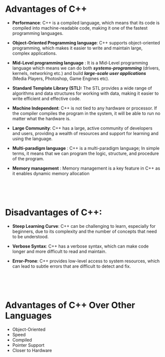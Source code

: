 # Advantages of C++

- <b>Performance</b>: C++ is a compiled language, which means that its code is compiled into machine-readable code, making it one of the fastest programming languages.

- <b>Object-Oriented Programming language</b>: C++ supports object-oriented programming, which makes it easier to write and maintain large, complex applications.

- <b>Mid-Level programming language</b> : It is a Mid-Level programming language which means we can do both **_systems-programming_** (drivers, kernels, networking etc.) and build **_large-scale user applications_** (Media Players, Photoshop, Game Engines etc).

- <b>Standard Template Library (STL):</b> The STL provides a wide range of algorithms and data structures for working with data, making it easier to write efficient and effective code.

- <b>Machine Independent</b>: C++ is not tied to any hardware or processor. If the compiler compiles the program in the system, it will be able to run no matter what the hardware is.

- <b>Large Community</b>: C++ has a large, active community of developers and users, providing a wealth of resources and support for learning and using the language.

- <b>Multi-paradigm language</b> : C++ is a multi-paradigm language; In simple terms, it means that we can program the logic, structure, and procedure of the program.

- <b>Memory management</b> : Memory management is a key feature in C++ as it enables dynamic memory allocation

&nbsp;

&nbsp;

# Disadvantages of C++:

- <b>Steep Learning Curve</b>: C++ can be challenging to learn, especially for beginners, due to its complexity and the number of concepts that need to be understood.

- <b>Verbose Syntax</b>: C++ has a verbose syntax, which can make code longer and more difficult to read and maintain.

- <b>Error-Prone</b>: C++ provides low-level access to system resources, which can lead to subtle errors that are difficult to detect and fix.

&nbsp;

&nbsp;

# Advantages of C++ Over Other Languages

* Object-Oriented
* Speed
* Compiled
* Pointer Support
* Closer to Hardware

&nbsp;
